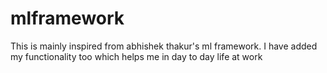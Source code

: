 # mlframework
This is mainly inspired from abhishek thakur's ml framework. I have added my functionality too which helps me in day to day life at work

